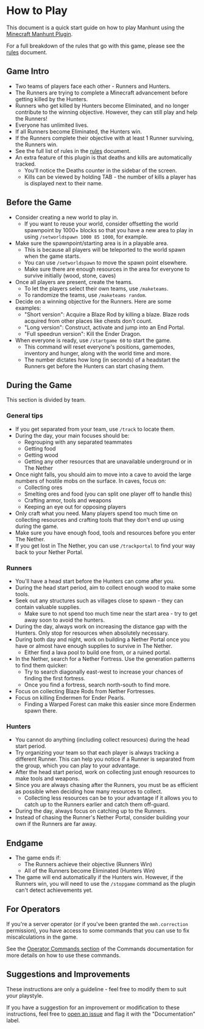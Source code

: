 # How to Play

This document is a quick start guide on how to play Manhunt using the
[Minecraft Manhunt Plugin](https://github.com/ricetech/MinecraftManhuntPlugin).

For a full breakdown of the rules that go with this game, please see the
[rules](./RULES_FULL.md) document.

## Game Intro

- Two teams of players face each other - Runners and Hunters.
- The Runners are trying to complete a Minecraft advancement before getting killed by the Hunters.
- Runners who get killed by Hunters become Eliminated, and no longer contribute to the winning objective.
However, they can still play and help the Runners!
- Everyone has unlimited lives.
- If all Runners become Eliminated, the Hunters win.
- If the Runners complete their objective with at least 1 Runner surviving,
the Runners win.
- See the full list of rules in the [rules](./RULES_FULL.md) document.
- An extra feature of this plugin is that deaths and kills are automatically tracked.
  - You'll notice the Deaths counter in the sidebar of the screen.
  - Kills can be viewed by holding TAB - the number of kills a player has is displayed
  next to their name.

## Before the Game

- Consider creating a new world to play in.
  - If you want to reuse your world, consider offsetting the world spawnpoint by 1000+ blocks
    so that you have a new area to play in using `/setworldspawn 1000 85 1000`, for example.
- Make sure the spawnpoint/starting area is in a playable area.
  - This is because all players will be teleported to the world spawn when the game starts.
  - You can use `/setworldspawn` to move the spawn point elsewhere.
  - Make sure there are enough resources in the area for everyone to survive initially
    (wood, stone, caves)
- Once all players are present, create the teams.
  - To let the players select their own teams, use `/maketeams`.
  - To randomize the teams, use `/maketeams random`.
- Decide on a winning objective for the Runners. Here are some examples:
  - "Short version": Acquire a Blaze Rod by killing a blaze. Blaze rods acquired from other places like chests don't count.
  - "Long version": Construct, activate and jump into an End Portal.
  - "Full speedrun version": Kill the Ender Dragon.
- When everyone is ready, use `/startgame 60` to start the game.
  - This command will reset everyone's positions, gamemodes, inventory and hunger,
    along with the world time and more.
  - The number dictates how long (in seconds) of a headstart the Runners get
    before the Hunters can start chasing them.
    
## During the Game

This section is divided by team.

### General tips
- If you get separated from your team, use `/track` to locate them.
- During the day, your main focuses should be:
  - Regrouping with any separated teammates
  - Getting food
  - Getting wood
  - Getting any other resources that are unavailable underground or in The Nether
- Once night falls, you should aim to move into a cave to avoid the large numbers of
  hostile mobs on the surface. In caves, focus on:
  - Collecting ores
  - Smelting ores and food (you can split one player off to handle this)
  - Crafting armor, tools and weapons
  - Keeping an eye out for opposing players
- Only craft what you need. Many players spend too much time on collecting resources
and crafting tools that they don't end up using during the game.
- Make sure you have enough food, tools and resources before you enter The Nether.
- If you get lost in The Nether, you can use `/trackportal` to find your way back
to your Nether Portal.

### Runners
- You'll have a head start before the Hunters can come after you.
- During the head start period, aim to collect enough wood to make some tools.
- Seek out any structures such as villages close to spawn - they can contain valuable supplies.
  - Make sure to not spend too much time near the start area - try to get away soon to
    avoid the hunters.
- During the day, always work on increasing the distance gap with the Hunters.
Only stop for resources when absolutely necessary.
- During both day and night, work on building a Nether Portal once you have
  or almost have enough supplies to survive in The Nether.
  - Either find a lava pool to build one from, or a ruined portal.
- In the Nether, search for a Nether Fortress. Use the generation patterns to find
  them quicker:
  - Try to search diagonally east-west to increase your chances of finding
    the first fortress.
  - Once you find a fortress, search north-south to find more.
- Focus on collecting Blaze Rods from Nether Fortresses.
- Focus on killing Endermen for Ender Pearls.
  - Finding a Warped Forest can make this easier since more Endermen spawn there.
  
### Hunters
- You cannot do anything (including collect resources) during the head start period.
- Try organizing your team so that each player is always tracking a different Runner.
  This can help you notice if a Runner is separated from the group, which you can
  play to your advantage.
- After the head start period, work on collecting just enough resources to make tools and weapons.
- Since you are always chasing after the Runners, you must be as efficient as possible
when deciding how many resources to collect.
  - Collecting less resources can be to your advantage if it allows you to
  catch up to the Runners earlier and catch them off-guard.
- During the day, always focus on catching up to the Runners.
- Instead of chasing the Runner's Nether Portal, consider building your own if
the Runners are far away.
  
## Endgame

- The game ends if:
  - The Runners achieve their objective (Runners Win)
  - All of the Runners become Eliminated (Hunters Win)
- The game will end automatically if the Hunters win.
However, if the Runners win, you will need to use the `/stopgame` command as
  the plugin can't detect achievements yet.
  
## For Operators

If you're a server operator (or if you've been granted the `mmh.correction` permission),
you have access to some commands that you can use to fix miscalculations in the game.

See the [Operator Commands section](./COMMANDS.md#operator-commands) of the Commands documentation
for more details on how to use these commands.

## Suggestions and Improvements

These instructions are only a guideline - feel free to modify them to suit your playstyle.

If you have a suggestion for an improvement or modification to these instructions, feel free to
[open an issue](https://github.com/ricetech/MinecraftManhuntPlugin/issues/new) and flag it with the "Documentation" label.
